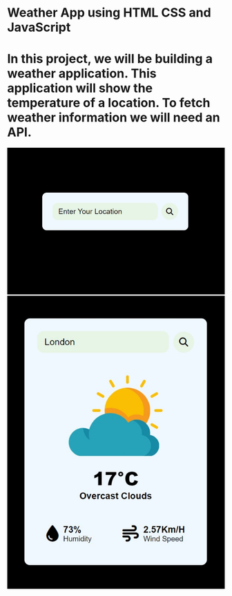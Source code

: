 <h1>Weather App using HTML CSS and JavaScript</h1>
<h1>In this project, we will be
building a weather application. This
application will show the temperature of a
location. To fetch weather information we
will need an API.</h1>

![logo](https://github.com/prajinpatil42/Weather_App/blob/main/WeatherAppSearchBox.jpg)
<br>
![logo](https://github.com/prajinpatil42/Weather_App/blob/main/Weather_APP.jpg)


